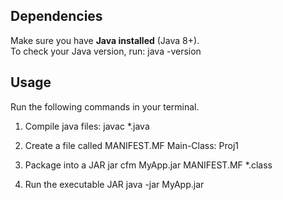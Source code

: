 ## Dependencies
Make sure you have **Java installed** (Java 8+).  
To check your Java version, run:
java -version

## Usage
Run the following commands in your terminal.

1. Compile java files:
javac *.java

2. Create a file called MANIFEST.MF Main-Class: Proj1

3. Package into a JAR
jar cfm MyApp.jar MANIFEST.MF *.class

4. Run the executable JAR
java -jar MyApp.jar

